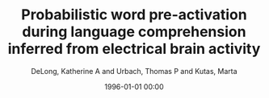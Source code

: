 ---
layout: post
title: Probabilistic word pre-activation during language comprehension inferred from electrical brain activity

date: 1996-01-01 00:00
author: DeLong, Katherine A and Urbach, Thomas P and Kutas, Marta
journal: Nature neuroscience

year: 2005
---